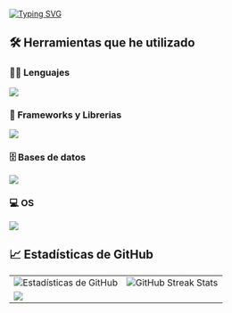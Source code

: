 
<a href="https://git.io/typing-svg"><img src="https://readme-typing-svg.demolab.com?font=Fira+Code&letterSpacing=1px&duration=2000&pause=1000&center=true&vCenter=true&width=435&lines=Hey+%F0%9F%91%8B%2C+Soy+Sebastian!;Automatizador+QA;Desarrollador+Web" alt="Typing SVG" />
</a>
<br/>

## 🛠️ Herramientas que he utilizado

### 👨‍💻 Lenguajes

<p>
 <img src="https://skillicons.dev/icons?i=html,css,js,nodejs,ts,python,bash,java&perline=5" />
</p>

### 🧰 Frameworks y Librerias
<img src="https://skillicons.dev/icons?i=spring,react,selenium,gherkin,maven" />

### 🗄️ Bases de datos

<p>
    <img src="https://skillicons.dev/icons?i=mysql,postgres,mongo" />
</p>

### 💻 OS

<img src="https://skillicons.dev/icons?i=linux,debian"/>

## 📈 Estadísticas de GitHub

<table>
  <tr>
    <td>
      <img src="https://github-readme-stats-sebastian-hermosillas-projects.vercel.app/api?username=sehermosillaf&show_icons=true&locale=en&theme=gruvbox" alt="Estadísticas de GitHub"/>
    </td>
    <td>
      <img src="https://github-readme-streak-stats.herokuapp.com/?user=sehermosillaf&theme=gruvbox" alt="GitHub Streak Stats"/>
    </td>
  </tr>
 <tr>
     <td>
    <img src="https://github-readme-stats.vercel.app/api/top-langs/?username=sehermosillaf&theme=gruvbox&show_icons=true&hide_border=true&card_width=500px"/>
   </td>
 </tr>
</table>


